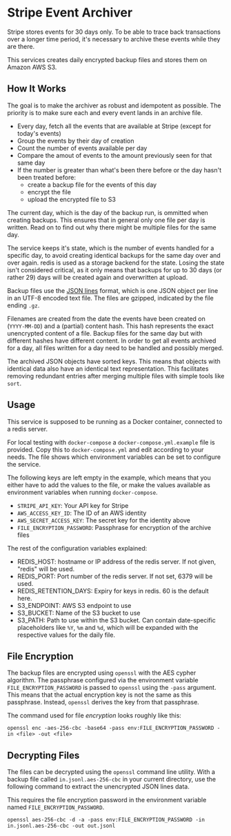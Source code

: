 # Stripe Event Archiver

Stripe stores events for 30 days only. To be able to trace back transactions over a longer time period, it's necessary to archive these events while they are there.

This services creates daily encrypted backup files and stores them on Amazon AWS S3.

## How It Works

The goal is to make the archiver as robust and idempotent as possible.
The priority is to make sure each and every event lands in an archive file.

- Every day, fetch all the events that are available at Stripe (except for today's events)
- Group the events by their day of creation
- Count the number of events available per day
- Compare the amout of events to the amount previously seen for that same day
- If the number is greater than what's been there before or the day hasn't been treated before:
  - create a backup file for the events of this day
  - encrypt the file
  - upload the encrypted file to S3

The current day, which is the day of the backup run, is ommitted when creating backups. This ensures that in general only one file per day is written. Read on to find out why there might be multiple files for the same day.

The service keeps it's state, which is the number of events handled for a specific day, to avoid creating identical backups for the same day over and over again. redis is used as a storage backend for the state. Losing the state isn't considered critical, as it only means that backups for up to 30 days (or rather 29) days will be created again and overwritten at upload.

Backup files use the [JSON lines](http://jsonlines.org/) format, which is one JSON object per line in an UTF-8 encoded text file. The files are gzipped, indicated by the file ending `.gz`.

Filenames are created from the date the events have been created on (`YYYY-MM-DD`) and a (partial) content hash. This hash represents the exact unencrypted content of a file. Backup files for the same day but with different hashes have different content. In order to get all events archived for a day, all files written for a day need to be handled and possibly merged.

The archived JSON objects have sorted keys. This means that objects with identical data also have an identical text representation. This facilitates removing redundant entries after merging multiple files with simple tools like `sort`.

## Usage

This service is supposed to be running as a Docker container, connected to a redis server.

For local testing with `docker-compose` a `docker-compose.yml.example` file is provided. Copy this to `docker-compose.yml` and edit according to your needs. The file shows which environment variables can be set to configure the service.

The following keys are left empty in the example, which means that you either have to add the values to the file, or make the values available as environment variables when running `docker-compose`.

- `STRIPE_API_KEY`: Your API key for Stripe
- `AWS_ACCESS_KEY_ID`: The ID of an AWS identity
- `AWS_SECRET_ACCESS_KEY`: The secret key for the identity above
- `FILE_ENCRYPTION_PASSWORD`: Passphrase for encryption of the archive files

The rest of the configuration variables explained:

- REDIS_HOST: hostname or IP address of the redis server. If not given, "redis" will be used.
- REDIS_PORT: Port number of the redis server. If not set, 6379 will be used.
- REDIS_RETENTION_DAYS: Expiry for keys in redis. 60 is the default here.
- S3_ENDPOINT: AWS S3 endpoint to use
- S3_BUCKET: Name of the S3 bucket to use
- S3_PATH: Path to use within the S3 bucket. Can contain date-specific placeholders like `%Y`, `%m` and `%d`, which will be expanded with the respective values for the daily file.

## File Encryption

The backup files are encrypted using `openssl` with the AES cypher algorithm. The passphrase configured via the environment variable `FILE_ENCRYPTION_PASSWORD` is passed to `openssl` using the `-pass` argument. This means that the actual encryption key is not the same as this passphrase. Instead, `openssl` derives the key from that passphrase.

The command used for file _encryption_ looks roughly like this:

```nohighlight
openssl enc -aes-256-cbc -base64 -pass env:FILE_ENCRYPTION_PASSWORD -in <file> -out <file>
```

## Decrypting Files

The files can be decrypted using the `openssl` command line utility. With a backup file called `in.jsonl.aes-256-cbc` in your current directory, use the following command to extract the unencrypted JSON lines data.

This requires the file encryption password in the environment variable named `FILE_ENCRYPTION_PASSWORD`.

```nohighlight
openssl aes-256-cbc -d -a -pass env:FILE_ENCRYPTION_PASSWORD -in in.jsonl.aes-256-cbc -out out.jsonl
```

